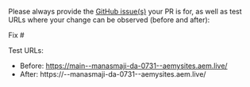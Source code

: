 Please always provide the [GitHub issue(s)](../issues) your PR is for, as well as test URLs where your change can be observed (before and after):

Fix #<gh-issue-id>

Test URLs:
- Before: https://main--manasmaji-da-0731--aemysites.aem.live/
- After: https://<branch>--manasmaji-da-0731--aemysites.aem.live/

